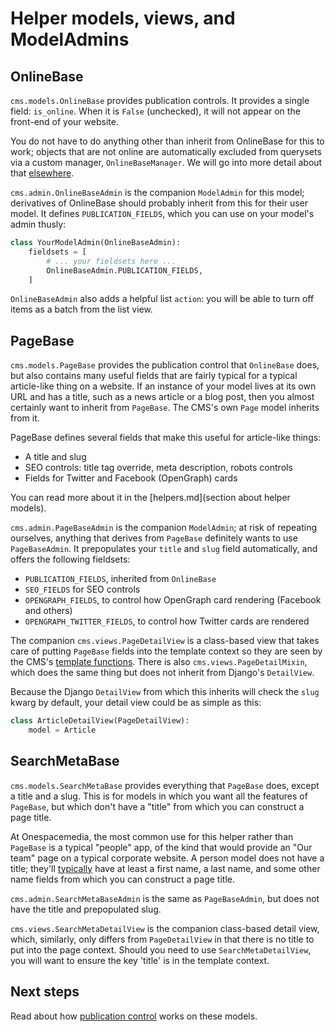# Helper models, views, and ModelAdmins

## OnlineBase

`cms.models.OnlineBase` provides publication controls.
It provides a single field: `is_online`. When it is `False` (unchecked), it will not appear on the front-end of your website.

You do not have to do anything other than inherit from OnlineBase for this to work; objects that are not online are automatically excluded from querysets via a custom manager, `OnlineBaseManager`.
We will go into more detail about that [elsewhere](publication-control.md).

`cms.admin.OnlineBaseAdmin` is the companion `ModelAdmin` for this model; derivatives of OnlineBase should probably inherit from this for their user model. It defines `PUBLICATION_FIELDS`, which you can use on your model's admin thusly:

```python
class YourModelAdmin(OnlineBaseAdmin):
    fieldsets = [
        # ... your fieldsets here ...
        OnlineBaseAdmin.PUBLICATION_FIELDS,
    ]
```

`OnlineBaseAdmin` also adds a helpful list `action`: you will be able to turn off items as a batch from the list view.

## PageBase

`cms.models.PageBase` provides the publication control that `OnlineBase` does, but also contains many useful fields that are fairly typical for a typical article-like thing on a website. If an instance of your model lives at its own URL and has a title, such as a news article or a blog post, then you almost certainly want to inherit from `PageBase`. The CMS's own `Page` model inherits from it.

PageBase defines several fields that make this useful for article-like things:

* A title and slug
* SEO controls: title tag override, meta description, robots controls
* Fields for Twitter and Facebook (OpenGraph) cards

You can read more about it in the [helpers.md](section about helper models).

`cms.admin.PageBaseAdmin` is the companion `ModelAdmin`; at risk of repeating ourselves, anything that derives from `PageBase` definitely wants to use `PageBaseAdmin`. It prepopulates your `title` and `slug` field automatically, and offers the following fieldsets:

* `PUBLICATION_FIELDS`, inherited from `OnlineBase`
* `SEO_FIELDS` for SEO controls
* `OPENGRAPH_FIELDS`, to control how OpenGraph card rendering (Facebook and others)
* `OPENGRAPH_TWITTER_FIELDS`, to control how Twitter cards are rendered

The companion `cms.views.PageDetailView` is a class-based view that takes care of putting `PageBase` fields into the template context so they are seen by the CMS's [template functions](template-functions.md). There is also `cms.views.PageDetailMixin`, which does the same thing but does not inherit from Django's `DetailView`.

Because the Django `DetailView` from which this inherits will check the `slug` kwarg by default, your detail view could be as simple as this:

```python
class ArticleDetailView(PageDetailView):
    model = Article
```

## SearchMetaBase

`cms.models.SearchMetaBase` provides everything that `PageBase` does, except a title and a slug. This is for models in which you want all the features of `PageBase`, but which don't have a "title" from which you can construct a page title.

At Onespacemedia, the most common use for this helper rather than `PageBase` is a typical "people" app, of the kind that would provide an "Our team" page on a typical corporate website. A person model does not have a title; they'll [typically](https://www.kalzumeus.com/2010/06/17/falsehoods-programmers-believe-about-names/) have at least a first name, a last name, and some other name fields from which you can construct a page title.

`cms.admin.SearchMetaBaseAdmin` is the same as `PageBaseAdmin`, but does not have the title and prepopulated slug.

`cms.views.SearchMetaDetailView` is the companion class-based detail view, which, similarly, only differs from `PageDetailView` in that there is no title to put into the page context. Should you need to use `SearchMetaDetailView`, you will want to ensure the key 'title' is in the template context.

## Next steps

Read about how [publication control](publication-control.md) works on these models.
